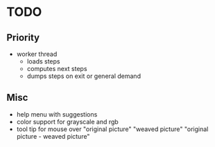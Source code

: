 # TODO

## Priority

- worker thread
    - loads steps
    - computes next steps
    - dumps steps on exit or general demand

## Misc

- help menu with suggestions 
- color support for grayscale and rgb
- tool tip for mouse over "original picture" "weaved picture" "original picture - weaved picture"
